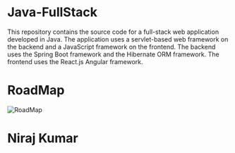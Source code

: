 # Java-FullStack
This repository contains the source code for a full-stack web application developed in Java. The application uses a servlet-based web framework on the backend and a JavaScript framework on the frontend. The backend uses the Spring Boot framework and the Hibernate ORM framework. The frontend uses the React.js Angular framework.


# RoadMap
![RoadMap](https://github.com/niraj080-er/Java-FullStack/assets/108147636/9bfaf5e5-4fb7-45c1-ba7a-ea37d9e86386)

# Niraj Kumar
